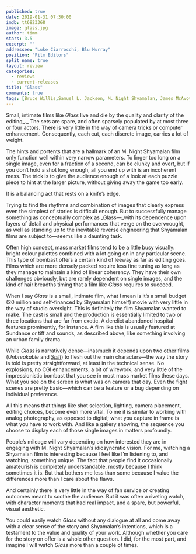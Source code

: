 ```yaml
---
published: true
date: 2019-01-31 07:30:00
imdb: tt6823368
image: glass.jpg
author: timm
stars: 3.5
excerpt: ""
addressee: "Luke Ciarrocchi, Blu Murray"
position: "Film Editors"
split_name: true
layout: review
categories: 
  - reviews
  - current-releases
title: "Glass"
comments: true
tags: [Bruce Willis,Samuel L. Jackson, M. Night Shyamalan, James McAvoy]
---
```

Small, intimate films like _Glass_ live and die by the quality and clarity of the editing_._ The sets are spare, and often sparsely populated by at most three or four actors. There is very little in the way of camera tricks or computer enhancement. Consequently, each cut, each discrete image, carries a lot of weight.

The hints and portents that are a hallmark of an M. Night Shyamalan film only function well within very narrow parameters. To linger too long on a single image, even for a fraction of a second, can be clunky and overt, but if you don’t hold a shot long enough, all you end up with is an incoherent mess. The trick is to give the audience enough of a look at each puzzle piece to hint at the larger picture, without giving away the game too early.

It is a balancing act that rests on a knife’s edge.

Trying to find the rhythms and combination of images that clearly express even the simplest of stories is difficult enough. But to successfully manage something as conceptually complex as _Glass—_with its dependence upon layers of detail and physical performances that verge on the overwrought, as well as standing up to the inevitable reverse engineering that Shyamalan films are subject to—seems like a daunting task.

Often high concept, mass market films tend to be a little busy visually: bright colour palettes combined with a lot going on in any particular scene. This type of bombast offers a certain kind of leeway as far as editing goes. Films which are more densely packed require less fine tuning as long as they manage to maintain a kind of linear coherency. They have their own challenges obviously, but are rarely dependent on single images, and the kind of hair breadths timing that a film like _Glass_ requires to succeed.

When I say _Glass_ is a small, intimate film, what I mean is it’s a small budget (20 million and self-financed by Shyamalan himself) movie with very little in the way of studio oversight. This is definitely the film Shyamalan wanted to make. The cast is small and the production is essentially limited to two or three locations that are far from exotic. A derelict abandoned hospital features prominently, for instance. A film like this is usually featured at Sundance or tiff and sounds, as described above, like something involving an urban family drama.

While _Glass_ is narratively dense—inasmuch it depends upon two other films (_Unbreakable_ and [_Split_](http://www.dearcastandcrew.com/content/2017/1/20/split.html)) to flesh out the main characters—the way the story is told is pretty straightforward, at least in the technical sense. No explosions, no CGI enhancements, a bit of wirework, and very little of the impressionistic bombast that you see in most mass market films these days. What you see on the screen is what was on camera that day. Even the fight scenes are pretty basic—which can be a feature or a bug depending on individual preference.

All this means that things like shot selection, lighting, camera placement, editing choices, become even more vital. To me it is similar to working with analog photography, as opposed to digital; what you capture in frame is what you have to work with. And like a gallery showing, the sequence you choose to display each of those single images in matters profoundly.

People’s mileage will vary depending on how interested they are in engaging with M. Night Shyamalan’s idiosyncratic vision. For me, watching a Shyamalan film is interesting because I feel like I’m listening to, and watching, something unique. The fact that people find it occasionally amateurish is completely understandable, mostly because I think sometimes it is. But that bothers me less than some because I value the differences more than I care about the flaws.

And certainly there is very little in the way of fan service or creating outcomes meant to soothe the audience. But it was often a riveting watch, with character moments that had real impact, and a spare, but powerful, visual aesthetic.

You could easily watch _Glass_ without any dialogue at all and come away with a clear sense of the story and Shyamalan’s intentions, which is a testament to the value and quality of your work. Although whether you care for the story on offer is a whole other question. I did, for the most part, and imagine I will watch _Glass_ more than a couple of times.